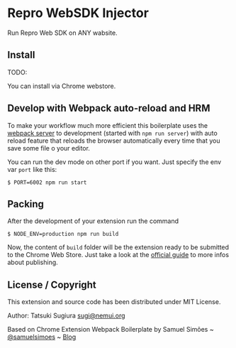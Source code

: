 # Repro WebSDK Injector

Run Repro Web SDK on ANY wabsite.

## Install

TODO:

You can install via Chrome webstore.


## Develop with Webpack auto-reload and HRM
To make your workflow much more efficient this boilerplate uses the [webpack server](https://webpack.github.io/docs/webpack-dev-server.html) to development (started with `npm run server`) with auto reload feature that reloads the browser automatically every time that you save some file o your editor.

You can run the dev mode on other port if you want. Just specify the env var `port` like this:

```
$ PORT=6002 npm run start
```

## Packing
After the development of your extension run the command

```
$ NODE_ENV=production npm run build
```
Now, the content of `build` folder will be the extension ready to be submitted to the Chrome Web Store. Just take a look at the [official guide](https://developer.chrome.com/webstore/publish) to more infos about publishing.

## License / Copyright

This extension and source code has been distributed under MIT License.

Author: Tatsuki Sugiura <sugi@nemui.org>

Based on Chrome Extension Webpack Boilerplate by Samuel Simões ~ [@samuelsimoes](https://twitter.com/samuelsimoes) ~ [Blog](http://blog.samuelsimoes.com/)
